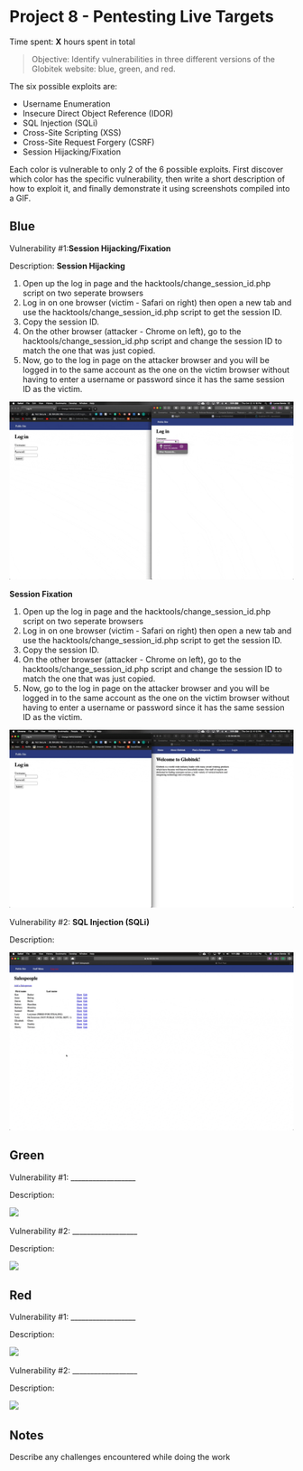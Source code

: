 # Project 8 - Pentesting Live Targets

Time spent: **X** hours spent in total

> Objective: Identify vulnerabilities in three different versions of the Globitek website: blue, green, and red.

The six possible exploits are:

* Username Enumeration
* Insecure Direct Object Reference (IDOR)
* SQL Injection (SQLi)
* Cross-Site Scripting (XSS)
* Cross-Site Request Forgery (CSRF)
* Session Hijacking/Fixation

Each color is vulnerable to only 2 of the 6 possible exploits. First discover which color has the specific vulnerability, then write a short description of how to exploit it, and finally demonstrate it using screenshots compiled into a GIF.

## Blue

Vulnerability #1:**Session Hijacking/Fixation**

Description:
  **Session Hijacking**
  1. Open up the log in page and the hacktools/change_session_id.php script on two seperate browsers
  2. Log in on one browser (victim - Safari on right) then open a new tab and use the hacktools/change_session_id.php script to get the session ID.
  3. Copy the session ID.
  4. On the other browser (attacker - Chrome on left), go to the hacktools/change_session_id.php script and change the session ID to match the one that was just copied.
  5. Now, go to the log in page on the attacker browser and you will be logged in to the same account as the one on the victim browser without having to enter a username or password since it has the same session ID as the victim.
  
<img src="Session_Hijack.gif">

  **Session Fixation**
  1. Open up the log in page and the hacktools/change_session_id.php script on two seperate browsers
  2. Log in on one browser (victim - Safari on right) then open a new tab and use the hacktools/change_session_id.php script to get the session ID.
  3. Copy the session ID.
  4. On the other browser (attacker - Chrome on left), go to the hacktools/change_session_id.php script and change the session ID to match the one that was just copied.
  5. Now, go to the log in page on the attacker browser and you will be logged in to the same account as the one on the victim browser without having to enter a username or password since it has the same session ID as the victim.
<img src="Session_Fixation.gif">

Vulnerability #2: **SQL Injection (SQLi)**

Description:

<img src="SQLi.gif">

## Green

Vulnerability #1: __________________

Description:

<img src="green-vuln1.gif">

Vulnerability #2: __________________

Description:

<img src="green-vuln2.gif">


## Red

Vulnerability #1: __________________

Description:

<img src="red-vuln1.gif">

Vulnerability #2: __________________

Description:

<img src="red-vuln2.gif">


## Notes

Describe any challenges encountered while doing the work
